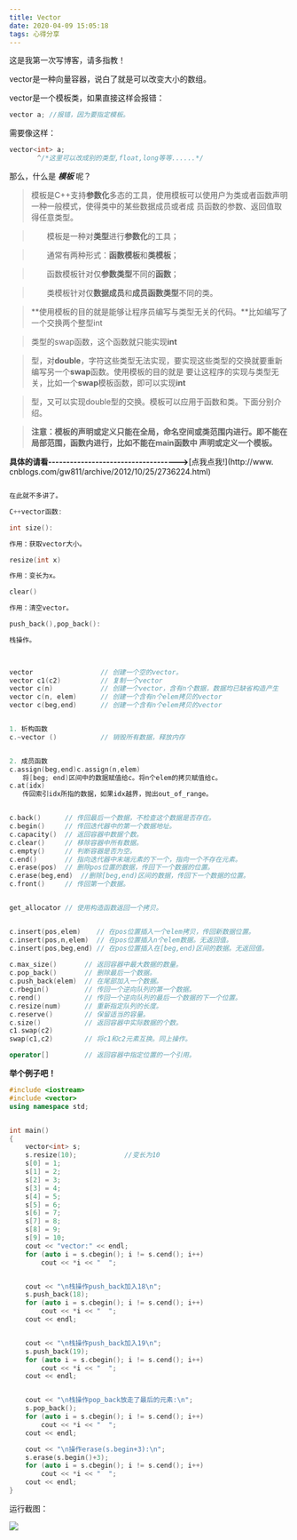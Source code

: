 ```yaml
---
title: Vector
date: 2020-04-09 15:05:18
tags: 心得分享
---
```

这是我第一次写博客，请多指教！

vector是一种向量容器，说白了就是可以改变大小的数组。

vector是一个模板类，如果直接这样会报错：
```cpp
vector a; //报错，因为要指定模板。 
```
需要像这样：
<!--more-->
```cpp
vector<int> a;
       ^/*这里可以改成别的类型,float,long等等......*/
```


那么，什么是 *****模板***** 呢？

> 模板是C++支持**参数化**多态的工具，使用模板可以使用户为类或者函数声明一种一般模式，使得类中的某些数据成员或者成
员函数的参数、返回值取得任意类型。

> 　　模板是一种对**类型**进行**参数化**的工具；

> 　　通常有两种形式：**函数模板**和**类模板**；

> 　　函数模板针对仅**参数类型**不同的**函数**；

> 　　类模板针对仅**数据成员**和**成员函数类型**不同的类。

> **使用模板的目的就是能够让程序员编写与类型无关的代码。**比如编写了一个交换两个整型int

> 类型的swap函数，这个函数就只能实现**int**

> 型，对**double**，字符这些类型无法实现，要实现这些类型的交换就要重新编写另一个**swap**函数。使用模板的目的就是
要让这程序的实现与类型无关，比如一个**swap**模板函数，即可以实现**int**

> 型，又可以实现double型的交换。模板可以应用于函数和类。下面分别介绍。

> **注意：模板的声明或定义只能在全局，命名空间或类范围内进行。即不能在局部范围，函数内进行，比如不能在main函数中
声明或定义一个模板。**

**具体的请看\-\-\-\-\-\-\-\-\-\-\-\-\-\-\-\-\-\-\-\-\-\-\-\-\-\-\-\-\-\-\-\-\-\-\--\>**[点我点我!](http://www.
cnblogs.com/gw811/archive/2012/10/25/2736224.html)

```cpp

在此就不多讲了。

C++vector函数:

int size():

作用：获取vector大小。

resize(int x)

作用：变长为x。

clear()

作用：清空vector。

push_back(),pop_back():

栈操作。

 

vector                 // 创建一个空的vector。
vector c1(c2)          // 复制一个vector
vector c(n)            // 创建一个vector，含有n个数据，数据均已缺省构造产生
vector c(n, elem)      // 创建一个含有n个elem拷贝的vector
vector c(beg,end)      // 创建一个含有n个elem拷贝的vector


1. 析构函数
c.~vector ()           // 销毁所有数据，释放内存


2. 成员函数
c.assign(beg,end)c.assign(n,elem)
　　将[beg; end)区间中的数据赋值给c。将n个elem的拷贝赋值给c。
c.at(idx)
　　传回索引idx所指的数据，如果idx越界，抛出out_of_range。


c.back()      // 传回最后一个数据，不检查这个数据是否存在。
c.begin()     // 传回迭代器中的第一个数据地址。
c.capacity()  // 返回容器中数据个数。
c.clear()     // 移除容器中所有数据。
c.empty()     // 判断容器是否为空。
c.end()       // 指向迭代器中末端元素的下一个，指向一个不存在元素。
c.erase(pos)  // 删除pos位置的数据，传回下一个数据的位置。
c.erase(beg,end)  //删除[beg,end)区间的数据，传回下一个数据的位置。
c.front()     // 传回第一个数据。


get_allocator // 使用构造函数返回一个拷贝。


c.insert(pos,elem)    // 在pos位置插入一个elem拷贝，传回新数据位置。
c.insert(pos,n,elem)  // 在pos位置插入n个elem数据。无返回值。
c.insert(pos,beg,end) // 在pos位置插入在[beg,end)区间的数据。无返回值。
　　
c.max_size()       // 返回容器中最大数据的数量。
c.pop_back()       // 删除最后一个数据。
c.push_back(elem)  // 在尾部加入一个数据。
c.rbegin()         // 传回一个逆向队列的第一个数据。
c.rend()           // 传回一个逆向队列的最后一个数据的下一个位置。
c.resize(num)      // 重新指定队列的长度。
c.reserve()        // 保留适当的容量。
c.size()           // 返回容器中实际数据的个数。
c1.swap(c2)
swap(c1,c2)        // 将c1和c2元素互换。同上操作。

operator[]         // 返回容器中指定位置的一个引用。
```

**举个例子吧！**
```cpp
#include <iostream>
#include <vector>
using namespace std;


int main()
{
    vector<int> s;
    s.resize(10);            //变长为10
    s[0] = 1;
    s[1] = 2;
    s[2] = 3;
    s[3] = 4;
    s[4] = 5;
    s[5] = 6;
    s[6] = 7;
    s[7] = 8;
    s[8] = 9;
    s[9] = 10;
    cout << "vector:" << endl;
    for (auto i = s.cbegin(); i != s.cend(); i++)
        cout << *i << "  ";


    cout << "\n栈操作push_back加入18\n";
    s.push_back(18);
    for (auto i = s.cbegin(); i != s.cend(); i++)
        cout << *i << "  ";
    cout << endl;


    cout << "\n栈操作push_back加入19\n";
    s.push_back(19);
    for (auto i = s.cbegin(); i != s.cend(); i++)
        cout << *i << "  ";
    cout << endl;


    cout << "\n栈操作pop_back放走了最后的元素:\n";
    s.pop_back();
    for (auto i = s.cbegin(); i != s.cend(); i++)
        cout << *i << "  ";
    cout << endl;

    cout << "\n操作erase(s.begin+3):\n";
    s.erase(s.begin()+3);
    for (auto i = s.cbegin(); i != s.cend(); i++)
        cout << *i << "  ";
    cout << endl;
}
```

运行截图：

![](Pictures/10000201000002DA000001DE39091E0CCD706666.png)